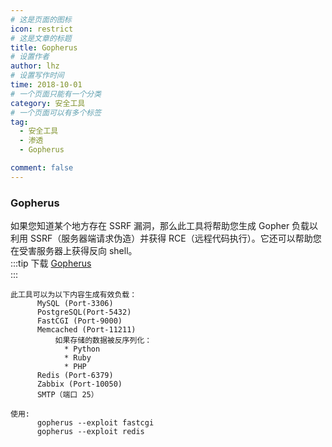 ```yaml
---
# 这是页面的图标
icon: restrict
# 这是文章的标题
title: Gopherus
# 设置作者
author: lhz
# 设置写作时间
time: 2018-10-01
# 一个页面只能有一个分类
category: 安全工具
# 一个页面可以有多个标签
tag:
  - 安全工具
  - 渗透
  - Gopherus

comment: false
---
```

  ### Gopherus
  如果您知道某个地方存在 SSRF 漏洞，那么此工具将帮助您生成 Gopher 负载以利用 SSRF（服务器端请求伪造）并获得 RCE（远程代码执行）。它还可以帮助您在受害服务器上获得反向 shell。  
  :::tip 下载
  [Gopherus](https://github.com/tarunkant/Gopherus)   
  :::
  ```
  此工具可以为以下内容生成有效负载：
        MySQL (Port-3306)
        PostgreSQL(Port-5432)
        FastCGI (Port-9000)
        Memcached (Port-11211)
            如果存储的数据被反序列化：
              * Python
              * Ruby
              * PHP
        Redis (Port-6379)
        Zabbix (Port-10050)
        SMTP（端口 25）
  ```
  ```
  使用:
        gopherus --exploit fastcgi
        gopherus --exploit redis
  ```
